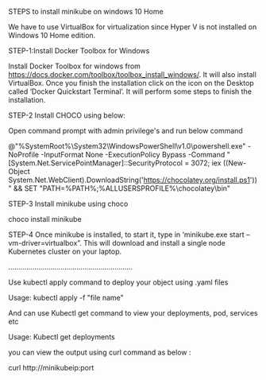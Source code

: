 
STEPS to install minikube on windows 10 Home

We have to use VirtualBox for virtualization since Hyper V is not installed on Windows 10 Home edition.

STEP-1:Install Docker Toolbox for Windows

Install Docker Toolbox for windows from https://docs.docker.com/toolbox/toolbox_install_windows/. It will also install VirtualBox. Once you finish the installation click on the icon on the Desktop called ‘Docker Quickstart Terminal’. It will perform some steps to finish the installation.

STEP-2 Install CHOCO using below:

Open command prompt with admin privilege's and run below command

@"%SystemRoot%\System32\WindowsPowerShell\v1.0\powershell.exe" -NoProfile -InputFormat None -ExecutionPolicy Bypass -Command "[System.Net.ServicePointManager]::SecurityProtocol = 3072; iex ((New-Object System.Net.WebClient).DownloadString('https://chocolatey.org/install.ps1'))" && SET "PATH=%PATH%;%ALLUSERSPROFILE%\chocolatey\bin"

STEP-3 Install minikube using choco

choco install minikube

STEP-4 Once minikube is installed, to start it, type in ‘minikube.exe start –vm-driver=virtualbox”. This will download and install a single node Kubernetes cluster on your laptop.

..............................................................

Use kubectl apply command to deploy your object using .yaml files

Usage: kubectl apply -f "file name"

And can use Kubectl get command to view your deployments, pod, services etc

Usage: Kubectl get deployments

you can  view the output using curl command as below :

curl http://minikubeip:port
